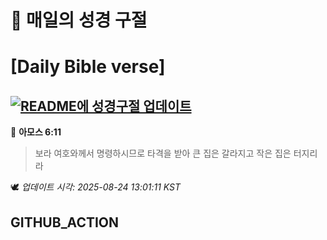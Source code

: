 # 🙏 매일의 성경 구절
# [Daily Bible verse]
## [![README에 성경구절 업데이트](https://github.com/DONGSUKA/first_test/actions/workflows/update-readme-bible.yml/badge.svg)](https://github.com/DONGSUKA/first_test/actions/workflows/update-readme-bible.yml)
<!-- START_BIBLE_VERSE -->
📖 **아모스 6:11**
> 보라 여호와께서 명령하시므로 타격을 받아 큰 집은 갈라지고 작은 집은 터지리라

🕊️ _업데이트 시각: 2025-08-24 13:01:11 KST_
  <!-- END_BIBLE_VERSE -->
## GITHUB_ACTION
